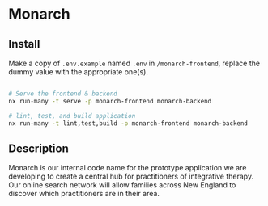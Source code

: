 # Monarch

## Install

Make a copy of `.env.example` named `.env` in `/monarch-frontend`, replace the dummy value with the appropriate one(s).

```sh

# Serve the frontend & backend
nx run-many -t serve -p monarch-frontend monarch-backend

# lint, test, and build application
nx run-many -t lint,test,build -p monarch-frontend monarch-backend

```

## Description

Monarch is our internal code name for the prototype application we are developing to create a central hub for practitioners of integrative therapy. Our online search network will allow families across New England to discover which practitioners are in their area.
